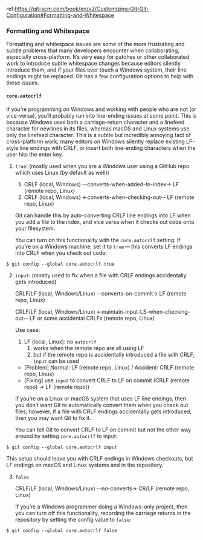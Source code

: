 ref:https://git-scm.com/book/en/v2/Customizing-Git-Git-Configuration#Formatting-and-Whitespace

### Formatting and Whitespace

Formatting and whitespace issues are some of the more frustrating and subtle problems that many developers encounter when collaborating, especially cross-platform. It’s very easy for patches or other collaborated work to introduce subtle whitespace changes because editors silently introduce them, and if your files ever touch a Windows system, their line endings might be replaced. Git has a few configuration options to help with these issues.

#### `core.autocrlf`

If you’re programming on Windows and working with people who are not (or vice-versa), you’ll probably run into line-ending issues at some point. This is because Windows uses both a carriage-return character and a linefeed character for newlines in its files, whereas macOS and Linux systems use only the linefeed character. This is a subtle but incredibly annoying fact of cross-platform work; many editors on Windows silently replace existing LF-style line endings with CRLF, or insert both line-ending characters when the user hits the enter key.

1. `true`: (mostly used when you are a Windows user using a GitHub repo which uses Linux (by default as well))

   1. CRLF (local, Windows) --converts-when-added-to-index-> LF (remote repo, Linux)
   2. CRLF (local, Windows) <-converts-when-checking-out-- LF (remote repo, Linux)

   Git can handle this by auto-converting CRLF line endings into LF when you add a file to the index, and vice versa when it checks out code onto your filesystem. 

   You can turn on this functionality with the `core.autocrlf` setting. If you’re on a Windows machine, set it to `true` — this converts LF endings into CRLF when you check out code:

```console
$ git config --global core.autocrlf true
```

2. `input`: (mostly used to fix when a file with CRLF endings accidentally gets introduced)

   CRLF/LF (local, Windows/Linux) --converts-on-commit-> LF (remote repo, Linux)

   CRLF/LF (local, Windows/Linux) <-maintain-input-LS-when-checking-out-- LF or some accidental CRLFs (remote repo, Linux)

   Use case:

   1. LF (local, Linux): no `autocrlf`
      1. works when the remote repo are all using LF
      2. but if the remote repo is accidentally introduced a file with CRLF, `input` can be used

   - [Problem] Normal: LF (remote repo, Linux) / Accident: CRLF (remote repo, Linux)
   - [Fixing] use `input` to convert CRLF to LF on commit (CRLF (remote repo) -> LF (remote repo))

   If you’re on a Linux or macOS system that uses LF line endings, then you don’t want Git to automatically convert them when you check out files; however, if a file with CRLF endings accidentally gets introduced, then you may want Git to fix it. 

   You can tell Git to convert CRLF to LF on commit but not the other way around by setting `core.autocrlf` to input:

```console
$ git config --global core.autocrlf input
```

This setup should leave you with CRLF endings in Windows checkouts, but LF endings on macOS and Linux systems and in the repository.

3. `false`

   CRLF/LF (local, Windows/Linux) --no-converts-> CR/LF (remote repo, Linux)

   If you’re a Windows programmer doing a Windows-only project, then you can turn off this functionality, recording the carriage returns in the repository by setting the config value to `false`:

```console
$ git config --global core.autocrlf false
```